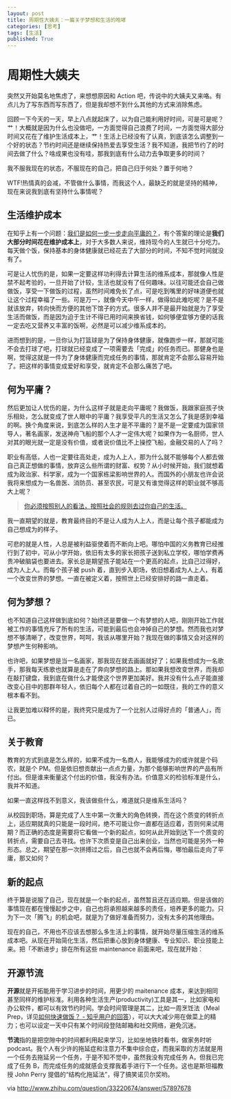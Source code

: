 ```yaml
---
layout: post
title: 周期性大姨夫：一篇关于梦想和生活的咆哮
categories: [思考]
tags: [生活]
published: True
---
```


# 周期性大姨夫

突然又开始莫名地焦虑了，来想想原因和 Action 吧，传说中的大姨夫又来咯。有点儿为了写东西而写东西了，但是我却想不到什么其他的方式来消除焦虑。

回顾一下今天的一天，早上八点就起床了，以为自己能利用好时间，可是可是呢？艹！大概就是因为什么也没做吧，一方面觉得自己浪费了时间，一方面觉得大部分时间又花在了维护生活成本上，艹！生活上已经没有了认真，到底该怎么调整到一个好的状态？节约时间还是继续保持热爱去享受生活？我不知道，我把节约了的时间去做了什么？啥成果也没有哇，那我到底有什么动力去争取更多的时间？

我不服我现在的状态，不服现在的自己，把自己归于何处？置于何地？

WTF!热情真的会减，不管做什么事情，而我这个人，最缺乏的就是坚持的精神，现在来说我到底有坚持什么事情呢？

## 生活维护成本

在知乎上有一个问题：[我们是如何一步一步走向平庸的？](http://www.zhihu.com/question/33220674/answer/57897678)，有个答案的理论是**我们大部分时间花在维护成本上**，对于大多数人来说，维持现今的人生就已十分吃力。每天做个饭，保持基本的身体健康就已经花去了大部分的时间，不知不觉时间就没有了。

可是让人忧伤的是，如果一定要这样功利得去计算生活的维系成本，那就像人性是禁不起考验的，一旦开始了计较，生活也就没有了任何趣味。以往可能还会自己做做饭，享受一下做饭的过程，虽然时间难免长了点，可是吃到嘴里的好味道便也就让这个过程幸福了一些。可是万一，就像今天中午一样，做得如此难吃呢？是不是就该放弃，转向快而方便的其他下馆子的方式。很多人并不是最开始就是为了享受生活而做饭，而是因为迫于生计不得已用时间来换省钱，如何够便宜够方便的话我一定去吃又营养又丰富的饭啊，必然是可以减少维系成本的。

进而想到的是，一旦你认为打篮球是为了保持身体健康，就像跑步一样，那就可能不会去打球了吧，打球就已经变成了一项需要去「完成」的任务而已。那健身也是啊，觉得这就是一件为了身体健康而完成任务的事情，那就肯定不会那么容易开始了。把这样的事情变成爱好和享受，就肯定不会那么痛苦了吧。

## 何为平庸？

然后更加让人忧伤的是，为什么这样子就是走向平庸呢？我做饭，我跟家庭孩子快乐相处，怎么就变成了世人眼中的平庸？我享受平凡的生活又怎么了我是感到幸福的啊。换个角度来说，到底怎么样的人生才是不平庸的？是不是一定要成为国家领导人，著名画家，发送神舟飞船的那个人才一定伟大呢？如果作为一名厨师，世人对其的眼光就一定是没有价值，或者说价值比不上操控飞船，金融交易的人了吗？

职业有高低，人也一定要往高处走，成为人上人，那为什么就不能够每个人都去做自己真正想做的事情，放弃这么些所谓的财富、权势？从小时候开始，我们就想着成为政治家、科学家，成为一个国家栋梁影响世界的人。而国外的小朋友也许会说我将来想成为一名兽医、消防员、甚至农民，可是又有谁觉得这样的职业就不够高大上呢？

> [你必须按照别人的看法，按照社会的规则去过你自己的生活。](http://www.zhihu.com/question/34567780/answer/59930815)

我一直期望的就是，教育最终目的不是让人成为人上人，而是让每个孩子都能成为自己想成为的样子。

可悲的就是人性，人总是被利益驱使着而不断向上吧。哪怕中国的义务教育已经推行到了初中，可从小学开始，依旧有太多的家长把孩子送到私立学校，哪怕学费再贵冲破脑袋也要进去。家长总是期望孩子能站在一个更高的起点，比自己过得好，成为人上人。而每个孩子被 push 着，直到步入职场，依旧想着成为人上人，有着一个改变世界的梦想。一直在被定义着，按照世上已经安排好的路一直走着。

## 何为梦想？

也不知道自己这样做到底如何？始终还是要做一个有梦想的人吧，刚刚开始工作就被工作的事情充斥了所有的生活，可能到最后也会冲掉自己的梦想。然而我也对梦想不够清晰了，改变世界，呵呵，我该从哪里开始？我现在做的事情又会对这样的梦想产生何种影响。

也许吧，如果梦想是当一名画家，那我现在就去画画就好了；如果我想成为一名歌手，那我每天练歌也就算是走在了奔向梦想的路上。那如果我想改变世界，而我却在敲打键盘，我到底在做什么才能使这个世界更加美好。我并没有什么点子能直接改变心目中的那群年轻人，依旧每个人都在过着自己的一如既往，我的工作的意义根本看不到。

让我更加难以释怀的是，我终究只是成为了一个比别人过得好点的「普通人」，而已。

## 关于教育

教育的方式到底是怎么样的，如果不成为一名商人，我能够成为的或许就是个码农，就是个 PM。但是依旧想贡献出一点点力量，为那个能够影响世界的产品有所付出。但是谁来衡量这个付出的价值，我没有办法。价值意义的检验标准是什么，我并不知道。

如果一直这样找不到意义，我该做些什么，难道就只是维系生活吗？

从校园到职场，算是完成了人生中第一次重大的角色转换，而在这个质变的转折点上，适应期就真的只能是一段时间，绝不可能让你一直都在适应着，否则何来试用期？而正确的态度是需要将它看做一个新的起点，如何从此开始到达下一个质变的转折点，需要自己去寻找。也许下次质变是自己出来创业，当然也可能是另外一种形态。总之，期望在那一次拼搏过之后，自己也就不会再后悔，哪怕最后走向了平庸，那又如何？

## 新的起点

终于算是说服了自己，现在就是一个新的起点，虽然暂且还在适应期。但是该做的事情现在都在慢慢起步之中，自己也将承担越来越多的责任，培养更多的能力。只为下一次「腾飞」的机会吧，就是为了做好准备而努力，没有太多的其他理由。

现在的自己，不用也不应该去想那么多生活上的事情，就开始尽量压缩生活的维系成本吧。从现在开始简化生活，然后把重心放到身体健康、专业知识、职业技能上来。把「不断进步」排在所有这些 maintenance 前面来吧，现在就开始：

## 开源节流

**开源**就是开拓能用于学习进步的时间，用更少的 maitenance 成本，来达到相同甚至同样的维护标准。利用各种生活生产(productivity)工具是其一，比如家电和办公软件，都可以有效节约时间。学会时间管理是其二，比如一周烹饪法（Meal Prep，详见[如何快速做饭？ - 知乎用户的回答](http://www.zhihu.com/question/20059367/answer/39299329)），可以大大减少用在做菜上的精力；也可以设定一天中只有某个时间段登陆邮箱和社交网络，避免沉迷。

**节流**指的是把空隙中的时间都利用起来学习，比如坐地铁时看书，做家务时听 podcast。我个人有少许的拖延症和注意力不集中综合症，而我采取的方法就是用一个任务去拖延另一个任务，于是不知不觉中，虽然我没有完成任务 A，但我已完成了任务 B，而完成任务的成就感会支撑我着手进行下一个任务。这也是斯坦福教授 John Perry 提倡的“结构化拖延法”，得了搞笑诺贝尔奖哟。

via <http://www.zhihu.com/question/33220674/answer/57897678>
